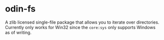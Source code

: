 # odin-fs
A zlib licensed single-file package that allows you to iterate over directories.
Currently only works for Win32 since the `core:sys` only supports Windows as of writing. 

